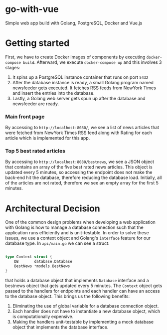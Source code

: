 # go-with-vue
Simple web app build with Golang, PostgreSQL, Docker and Vue.js

# Getting started
First, we have to create Docker images of components by executing `docker-compose build`. Afterward, we execute `docker-compose up` and this involves 3 stages: 

1. It spins up a PostgreSQL instance container that runs on port `5432`
2. After the database instance is ready, a small Golang program named newsfeeder gets executed. It fetches RSS feeds from NewYork Times and insert the entries into the database. 
3. Lastly, a Golang web server gets spun up after the database and newsfeeder are ready.

### Main front page
By accessing to `http://localhost:8080/`, we see a list of news articles that were fetched from NewYork Times RSS feed along with Rating for each article which is implemented for this app.

### Top 5 best rated articles
By accessing to `http://localhost:8080/bestnews`, we see a JSON object that contains an array of the five best rated news articles. This object is updated every 5 minutes, so accessing the endpoint does not make the back-end hit the database, therefore reducing the database load. Initially, all of the articles are not rated, therefore we see an empty array for the first 5 minutes.

# Architectural Decision
One of the common design problems when developing a web application with Golang is how to manage a database connection such that the application runs efficiently and is unit-testable. In order to solve these issues, we use a context object  and Golang's `interface` feature for our database type.
In `api/main.go` we can see a struct:
```go

type Context struct {
	DB       database.Database
	BestNews *models.BestNews
}

```
that holds a database object that implements `Database` interface and a bestnews object that gets updated every 5 minutes. The `Context` object gets passed to the handlers for endpoints and each handler can have an access to the database object.
This brings us the following benefits:
1. Eliminating the use of global variable for a database connection object.
2. Each handler does not have to instantiate a new database object, which is computationally expensive.
3. Making the handlers unit-testable by implementing a mock database object that implements the database interface.
